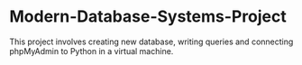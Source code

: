 # Modern-Database-Systems-Project
This project involves creating new database, writing queries and connecting phpMyAdmin to Python in a virtual machine. 
